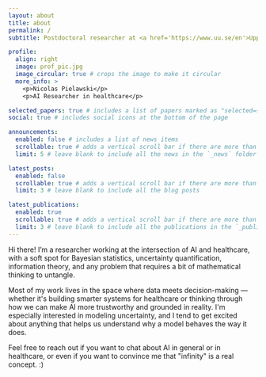```yaml
---
layout: about
title: about
permalink: /
subtitle: Postdoctoral researcher at <a href='https://www.uu.se/en'>Uppsala University</a> working on implementing AI solutions in emergency medicine.

profile:
  align: right
  image: prof_pic.jpg
  image_circular: true # crops the image to make it circular
  more_info: >
    <p>Nicolas Pielawski</p>
    <p>AI Researcher in healthcare</p>

selected_papers: true # includes a list of papers marked as "selected={true}"
social: true # includes social icons at the bottom of the page

announcements:
  enabled: false # includes a list of news items
  scrollable: true # adds a vertical scroll bar if there are more than 3 news items
  limit: 5 # leave blank to include all the news in the `_news` folder

latest_posts:
  enabled: false
  scrollable: true # adds a vertical scroll bar if there are more than 3 new posts items
  limit: 3 # leave blank to include all the blog posts

latest_publications:
  enabled: true
  scrollable: true # adds a vertical scroll bar if there are more than 3 new publications items
  limit: 3 # leave blank to include all the publications in the `_publications` folder
---
```


Hi there! I’m a researcher working at the intersection of AI and healthcare, with a soft
spot for Bayesian statistics, uncertainty quantification, information theory, and any
problem that requires a bit of mathematical thinking to untangle.

Most of my work lives in the space where data meets decision-making — whether it's
building smarter systems for healthcare or thinking through how we can make AI more
trustworthy and grounded in reality. I'm especially interested in modeling uncertainty,
and I tend to get excited about anything that helps us understand why a model behaves
the way it does.

Feel free to reach out if you want to chat about AI in general or in healthcare, or even
if you want to convince me that "infinity" is a real concept. :)
